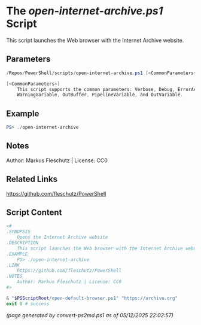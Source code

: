 The *open-internet-archive.ps1* Script
===========================

This script launches the Web browser with the Internet Archive website.

Parameters
----------
```powershell
/Repos/PowerShell/scripts/open-internet-archive.ps1 [<CommonParameters>]

[<CommonParameters>]
    This script supports the common parameters: Verbose, Debug, ErrorAction, ErrorVariable, WarningAction, 
    WarningVariable, OutBuffer, PipelineVariable, and OutVariable.
```

Example
-------
```powershell
PS> ./open-internet-archive

```

Notes
-----
Author: Markus Fleschutz | License: CC0

Related Links
-------------
https://github.com/fleschutz/PowerShell

Script Content
--------------
```powershell
<#
.SYNOPSIS
	Opens the Internet Archive website 
.DESCRIPTION
	This script launches the Web browser with the Internet Archive website.
.EXAMPLE
	PS> ./open-internet-archive
.LINK
	https://github.com/fleschutz/PowerShell
.NOTES
	Author: Markus Fleschutz | License: CC0
#>

& "$PSScriptRoot/open-default-browser.ps1" "https://archive.org"
exit 0 # success
```

*(page generated by convert-ps2md.ps1 as of 05/12/2025 22:02:57)*
